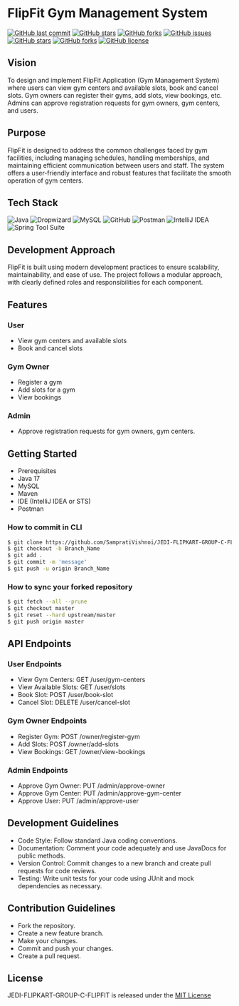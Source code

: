 # FlipFit Gym Management System

[![GitHub last commit](https://img.shields.io/github/last-commit/SampratiVishnoi/JEDI-FLIPKART-GROUP-C-FLIPFIT?style=for-the-badge&logo=git)](https://github.com/SampratiVishnoi/JEDI-FLIPKART-GROUP-C-FLIPFIT) 
[![GitHub stars](https://img.shields.io/github/stars/SampratiVishnoi/JEDI-FLIPKART-GROUP-C-FLIPFIT?style=for-the-badge)](https://github.com/SampratiVishnoi/JEDI-FLIPKART-GROUP-C-FLIPFIT/stargazers) 
[![GitHub forks](https://img.shields.io/github/forks/SampratiVishnoi/JEDI-FLIPKART-GROUP-C-FLIPFIT?style=for-the-badge&logo=git)](https://github.com/SampratiVishnoi/JEDI-FLIPKART-GROUP-C-FLIPFIT/network)
[![GitHub issues](https://img.shields.io/github/issues/SampratiVishnoi/JEDI-FLIPKART-GROUP-C-FLIPFIT?style=for-the-badge)](https://github.com/SampratiVishnoi/JEDI-FLIPKART-GROUP-C-FLIPFIT/issues)
[![GitHub stars](https://img.shields.io/github/stars/SampratiVishnoi/JEDI-FLIPKART-GROUP-C-FLIPFIT?style=for-the-badge)](https://github.com/SampratiVishnoi/JEDI-FLIPKART-GROUP-C-FLIPFIT/stargazers)
[![GitHub forks](https://img.shields.io/github/forks/SampratiVishnoi/JEDI-FLIPKART-GROUP-C-FLIPFIT?color=%230000ff&style=for-the-badge)](https://github.com/SampratiVishnoi/JEDI-FLIPKART-GROUP-C-FLIPFIT/network)
[![GitHub license](https://img.shields.io/github/license/SampratiVishnoi/JEDI-FLIPKART-GROUP-C-FLIPFIT?style=for-the-badge)](https://github.com/SampratiVishnoi/JEDI-FLIPKART-GROUP-C-FLIPFIT)

## Vision
To design and implement FlipFit Application (Gym Management System) where users can view gym centers and available slots, book and cancel slots. Gym owners can register their gyms, add slots, view bookings, etc. Admins can approve registration requests for gym owners, gym centers, and users.

## Purpose
FlipFit is designed to address the common challenges faced by gym facilities, including managing schedules, handling memberships, and maintaining efficient communication between users and staff. The system offers a user-friendly interface and robust features that facilitate the smooth operation of gym centers.

## Tech Stack

![Java](https://img.shields.io/badge/Java-ED8B00?style=for-the-badge&logo=java&logoColor=white)
![Dropwizard](https://img.shields.io/badge/Dropwizard-4A90E2?style=for-the-badge&logo=dropwizard&logoColor=white)
![MySQL](https://img.shields.io/badge/MySQL-4479A1?style=for-the-badge&logo=mysql&logoColor=white)
![GitHub](https://img.shields.io/badge/GitHub-100000?style=for-the-badge&logo=github&logoColor=white)
![Postman](https://img.shields.io/badge/Postman-FF6C37?style=for-the-badge&logo=postman&logoColor=white)
![IntelliJ IDEA](https://img.shields.io/badge/IntelliJ_IDEA-000000?style=for-the-badge&logo=intellij-idea&logoColor=white)
![Spring Tool Suite](https://img.shields.io/badge/Spring_Tool_Suite-6DB33F?style=for-the-badge&logo=spring&logoColor=white)


## Development Approach
FlipFit is built using modern development practices to ensure scalability, maintainability, and ease of use. The project follows a modular approach, with clearly defined roles and responsibilities for each component.

## Features
### User
- View gym centers and available slots
- Book and cancel slots
### Gym Owner
- Register a gym
- Add slots for a gym
- View bookings
  
### Admin
- Approve registration requests for gym owners, gym centers. 

## Getting Started
- Prerequisites
- Java 17
- MySQL 
- Maven
- IDE (IntelliJ IDEA or STS)
- Postman

### How to commit in CLI

```sh
$ git clone https://github.com/SampratiVishnoi/JEDI-FLIPKART-GROUP-C-FLIPFIT.git
$ git checkout -b Branch_Name
$ git add .
$ git commit -m 'message'
$ git push -u origin Branch_Name

```

### How to sync your forked repository

```sh
$ git fetch --all --prune
$ git checkout master
$ git reset --hard upstream/master
$ git push origin master

```

## API Endpoints
### User Endpoints
- View Gym Centers: GET /user/gym-centers
- View Available Slots: GET /user/slots
- Book Slot: POST /user/book-slot
- Cancel Slot: DELETE /user/cancel-slot
### Gym Owner Endpoints
- Register Gym: POST /owner/register-gym
- Add Slots: POST /owner/add-slots
- View Bookings: GET /owner/view-bookings
### Admin Endpoints
- Approve Gym Owner: PUT /admin/approve-owner
- Approve Gym Center: PUT /admin/approve-gym-center
- Approve User: PUT /admin/approve-user
## Development Guidelines
- Code Style: Follow standard Java coding conventions.
- Documentation: Comment your code adequately and use JavaDocs for public methods.
- Version Control: Commit changes to a new branch and create pull requests for code reviews.
- Testing: Write unit tests for your code using JUnit and mock dependencies as necessary.
## Contribution Guidelines
- Fork the repository.
- Create a new feature branch.
- Make your changes.
- Commit and push your changes.
- Create a pull request.

## License
JEDI-FLIPKART-GROUP-C-FLIPFIT is released under the [MIT License](https://github.com/SampratiVishnoi/JEDI-FLIPKART-GROUP-C-FLIPFIT/blob/main/LICENSE)
